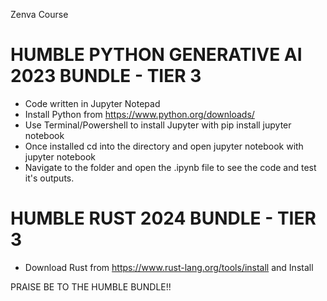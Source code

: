 Zenva Course

# HUMBLE PYTHON GENERATIVE AI 2023 BUNDLE - TIER 3
 - Code written in Jupyter Notepad 
 - Install Python from https://www.python.org/downloads/
 - Use Terminal/Powershell to install Jupyter with pip install jupyter notebook
 - Once installed cd into the directory and open jupyter notebook with jupyter notebook
 - Navigate to the folder and open the .ipynb file to see the code and test it's outputs.
 
# HUMBLE RUST 2024 BUNDLE - TIER 3
 - Download Rust from https://www.rust-lang.org/tools/install and Install
 
 
PRAISE BE TO THE HUMBLE BUNDLE!!
